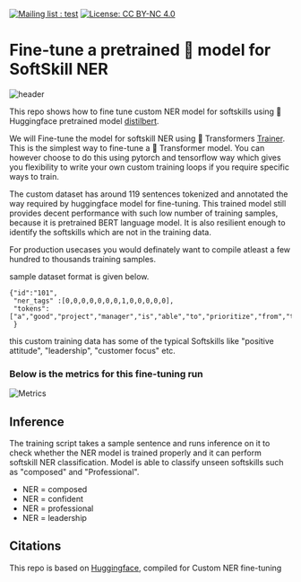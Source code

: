  [![Mailing list : test](http://img.shields.io/badge/Email-gray.svg?style=for-the-badge&logo=gmail)](mailto:ashutosh.dongare@gmail.com) [![License: CC BY-NC 4.0](https://img.shields.io/badge/License-GNU%20AGPL%203.0-lightgrey.svg?style=for-the-badge)](https://github.com/AshutoshDongare/convo/blob/main/LICENSE)


# Fine-tune a pretrained 🤗 model for SoftSkill NER

![header](https://user-images.githubusercontent.com/18417621/164710324-54f54dbc-797b-4419-823e-3706d60a011f.png)

This repo shows how to fine tune custom NER model for softskills using 🤗 Huggingface pretrained model [distilbert](thttps://huggingface.co/distilbert-base-uncased). 

We will Fine-tune the model for softskill NER using 🤗 Transformers [Trainer](https://huggingface.co/docs/transformers/main/en/main_classes/trainer#transformers.Trainer). This is the simplest way to fine-tune a 🤗 Transformer model. You can however choose to do this using pytorch and tensorflow way which gives you flexibility to write your own custom training loops if you require specific ways to train.

The custom dataset has around 119 sentences tokenized and annotated the way required by huggingface model for fine-tuning. This trained model still provides decent performance with such low number of training samples, because it is pretrained BERT language model. It is also resilient enough to identify the softskills which are not in the training data. 

For production usecases you would definately want to compile atleast a few hundred to thousands training samples.

sample dataset format is given below.

```
{"id":"101", 
 "ner_tags" :[0,0,0,0,0,0,0,1,0,0,0,0,0], 
 "tokens":["a","good","project","manager","is","able","to","prioritize","from","the","list","of","tasks"]
 }
 ```
this custom training data has some of the typical Softskills like  "positive attitude", "leadership", "customer focus" etc.

### Below is the metrics for this fine-tuning run
![Metrics](https://user-images.githubusercontent.com/18417621/164762441-2c3103c3-7dfd-4386-add5-b0315ba336d2.png)


## Inference
The training script takes a sample sentence and runs inference on it to check whether the NER model is trained properly and it can perform softskill NER classification. Model is able to classify unseen softskills such as "composed" and "Professional". 

- NER =  composed
- NER =  confident
- NER =  professional
- NER =  leadership

## Citations

This repo is based on [Huggingface](https://huggingface.co/), compiled for Custom NER fine-tuning
